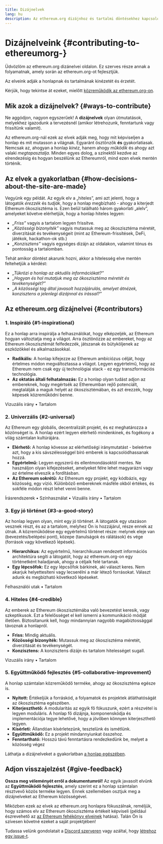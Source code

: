 ```yaml
---
title: Dizájnelvek
lang: hu
description: Az ethereum.org dizájnhoz és tartalmi döntésekhez kapcsolódó elvei
---
```


# Dizájnelveink {#contributing-to-ethereumorg-}

<Emoji text=":wave:" size={1} /> Üdvözlöm az ethereum.org dizánelvei oldalon. Ez szerves része annak a folyamatnak, amely során az ethereum.org-ot fejlesztjük.

Az elveink adják a honlapnak és tartalmának kinézetét és érzetét.

Kérjük, hogy tekintse át ezeket, mielőtt [közreműködik az ethereum.org-on](/contributing/).

## Mik azok a dizájnelvek? {#ways-to-contribute}

Ne aggódjon, nagyon egyszerűek! A **dizájnelvek** olyan útmutatások, melyekhez igazodunk a tervezésnél (amikor létrehozunk, fenntartunk vagy frissítünk valamit).

Az ethereum.org-nál ezek az elvek adják meg, hogy mit képviseljen a honlap és mit mutasson a világnak. Egyaránt ösztönzők **és** gyakorlatiasak. Nemcsak az, ahogyan a honlap _kinéz_, hanem ahogy _működik_ és ahogy azt valaki _megtapasztalja_. Minden egyes dolog, a színektől kezdve az elrendezésig és hogyan beszélünk az Ethereumról, mind ezen elvek mentén történik.

## Az elvek a gyakorlatban {#how-decisions-about-the-site-are-made}

Vegyünk egy példát. Az egyik elv a „hiteles”, ami azt jelenti, hogy a látogatók _érezzék_ és _tudják_, hogy a honlap megbízható - ahogy a kiterjedt Ethereum ökoszisztéma is. Ezen belül található három gyakorlati „alelv”, amelyeket követve elérhetjük, hogy a honlap hiteles legyen:

- _„Friss”_ vagyis a tartalom legyen frissítve.
- _„Közösségi bizonyíték”_ vagyis mutassuk meg az ökoszisztéma méretét, diverzitását és tevékenységeit (mint az Ethereum-frissítések, DeFi, játékok, hackathon-ok stb.)
- _„Konzisztens”_ vagyis egységes dizájn az oldalakon, valamint tónus és pontosság a tartalomban.

Tehát amikor döntést akarunk hozni, akkor a hitelesség elve mentén feltehetjük a kérdést:

- _„Tükrözi a honlap az aktuális információkat?”_
- _„Hogyan és hol mutatjuk meg az ökoszisztéma méretét és tevékenységét?”_
- _„A közösségi tag által javasolt hozzájárulás, amelyet átnézek, konzisztens a jelenlegi dizájnnal és írással?”_

## Az ethereum.org dizájnelvei {#contributors}

### 1. Inspiráló {#1-inspirational}

Ez a honlap arra inspirálja a felhasználókat, hogy elképzeljék, az Ethereum hogyan változtatja meg a világot. Arra ösztönözze az embereket, hogy az Ethereum ökoszisztémát felfedezzék, játszanak és bütyköljenek az eszközökkel és alkalmazásokkal.

- **Radikális:** A honlap kifejezze az Ethereum ambíciózus célját, hogy értelmes módon megváltoztassa a világot. Legyen egyértelmű, hogy az Ethereum nem csak egy új technológiai stack - ez egy transzformációs technológia.
- **Az oktatás általi felhatalmazás:** Ez a honlap olyan tudást adjon az embereknek, hogy megértsék az Ethereumban rejlő potenciált, megtalálják a maguk helyét az ökoszisztémában, és azt érezzék, hogy képesek közreműködni benne.

Vizuzális irány • Tartalom

### 2. Univerzális {#2-universal}

Az Ethereum egy globális, decentralizált projekt, és ez meghatározza a közönséget is. A honlap ezért legyen elérhető mindenkinek, és fogékony a világ számtalan kultúrájára.

- **Elérhető:** A honlap kövesse az elérhetőségi iránymutatást - beleértve azt, hogy a kis sávszélességgel bíró emberek is kapcsolódhassanak hozzá.
- **Egyértelmű:** Legyen egyszerű és ellentmondásoktól mentes. Ne használjon olyan kifejezéseket, amelyeket félre lehet magyarázni vagy az értelme elveszik a fordításban.
- **Az Ethereum sokrétű:** Az Ethereum egy projekt, egy kódbázis, egy közösség, egy vízió. Különböző embereknek másféle okból értékes, és sokféle módon részt lehet venni benne.

Írásrendszerek • Színhasználat • Vizuális irány • Tartalom

### 3. Egy jó történet {#3-a-good-story}

Az honlap legyen olyan, mint egy jó történet. A látogatók egy utazáson vesznek részt, és az a tartalom, melyhez Ön is hozzájárul, része ennek az útnak. A közreműködése egy egyértelmű történet része: melynek eleje van (bevezetés/belépési pont), közepe (tanulságok és rálátások) és vége (források vagy következő lépések).

- **Hierarchikus**: Az egyértelmű, hierarchikusan rendezett információs architektúra segíti a látogatót, hogy az ethereum.org-on egy történetként haladjanak, ahogy a céljaik felé tartanak.
- **Egy lépcsőfok:** Ez egy lépcsőfok bárkinek, aki választ keres. Nem akarjuk helyettesíteni vagy lecserélni a már létező forrásokat. Választ adunk és megbízható következő lépéseket.

Felhasználói utak • Tartalom

### 4. Hiteles {#4-credible}

Az emberek az Ethereum ökoszisztémába való bevezetést keresik, vagy szkeptikusok. Ezt a felelősséget el kell ismerni a kommunikáció módját illetően. Biztosítanunk kell, hogy mindannyian nagyobb magabiztossággal távoznak a honlapról.

- **Friss:** Mindig aktuális.
- **Közösségi bizonyíték:** Mutassuk meg az ökoszisztéma méretét, diverzitását és tevékenységét.
- **Konzisztens:** A konzisztens dizájn és tartalom hitelességet sugall.

Vizuzális irány • Tartalom

### 5. Együttműködő fejlesztés {#5-collaborative-improvement}

A honlap számtalan közreműködő terméke, ahogy az ökoszisztéma egésze is.

- **Nyitott:** Értékeljük a forráskód, a folyamatok és projektek átláthatóságát az ökoszisztéma egészében.
- **Kiterjeszthető:** A modularitás az egyik fő fókuszunk, ezért a részvétel is legyen moduláris. A honlap fő dizájnja, komponenskódja és implementációja tegye lehetővé, hogy a jövőben könnyen kiterjeszthető legyen.
- **Kísérleti:** Állandóan kísérletezünk, tesztelünk és ismétlünk.
- **Együttműködő:** Ez a projekt mindannyiunkat összehoz.
- **Fenntartható:** Hosszú távú fenntartásra rendezkedünk be, melyet a közösség végez

Láthatja a dizájnelveket a gyakorlatban [a honlap egészében](/).

## Adjon visszajelzést {#give-feedback}

**Ossza meg véleményét erről a dokumentumról!** Az egyik javasolt elvünk az **Együttműködő fejlesztés**, amely szerint ez a honlap számtalan résztvevő közös terméke legyen. Ennek szellemében osztjuk meg a dizájnelveket az Ethereum közösségével.

Miközben ezek az elvek az ethereum.org honlapra fókuszálnak, reméljük, hogy számos elv az Ethereum ökoszisztéma értékeit képviseli (például észrevehető az [az Ethereum fehékönyv elveinek](https://github.com/ethereum/wiki/wiki/White-Paper#philosophy) hatása). Talán Ön is szívesen követné ezeket a saját projektjében!

Tudassa velünk gondolatait a [Discord szerveren](https://discord.gg/ethereum-org) vagy azáltal, hogy [létrehoz egy issue-t](https://github.com/ethereum/ethereum-org-website/issues/new?assignees=&labels=Type%3A+Feature&template=feature_request.yaml&title=).
